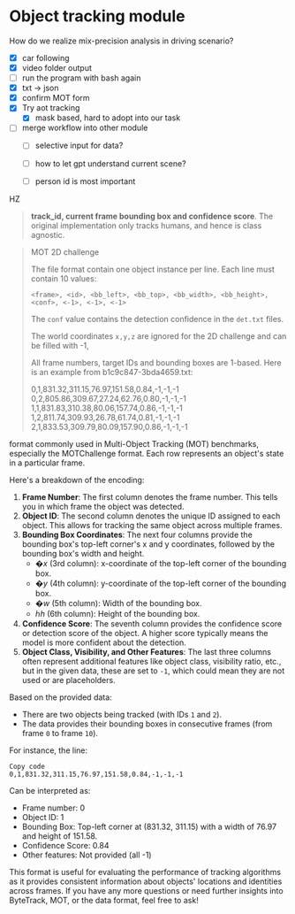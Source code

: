 # Object tracking module

How do we realize mix-precision analysis in driving scenario?

- [x] car following
- [x] video folder output
- [ ] run the program with bash again
- [x] txt -> json
- [x] confirm MOT form
- [x] Try aot tracking
  - [x] mask based, hard to adopt into our task
- [ ] merge workflow into other module
  - [ ] selective input for data?
  - [ ] how to let gpt understand current scene?
  - [ ] person id is most important




HZ

> **track_id, current frame bounding box and confidence score**. The original implementation only tracks humans, and hence is class agnostic.

> MOT 2D challenge
>
> The file format contain one object instance per line. Each line must contain 10 values:
>
> ```
> <frame>, <id>, <bb_left>, <bb_top>, <bb_width>, <bb_height>, <conf>, <-1>, <-1>, <-1>
> ```
>
> The `conf` value contains the detection confidence in the `det.txt` files. 
>
> The world coordinates `x,y,z` are ignored for the 2D challenge and can be filled with -1,
>
> 
>
> All frame numbers, target IDs and bounding boxes are 1-based. Here is an example from b1c9c847-3bda4659.txt:
>
> 0,1,831.32,311.15,76.97,151.58,0.84,-1,-1,-1
> 0,2,805.86,309.67,27.24,62.76,0.80,-1,-1,-1
> 1,1,831.83,310.38,80.06,157.74,0.86,-1,-1,-1
> 1,2,811.74,309.93,26.78,61.74,0.81,-1,-1,-1
> 2,1,833.53,309.79,80.09,157.90,0.86,-1,-1,-1



format commonly used in Multi-Object Tracking (MOT) benchmarks, especially the MOTChallenge format. Each row represents an object's state in a particular frame.

Here's a breakdown of the encoding:

1. **Frame Number**: The first column denotes the frame number. This tells you in which frame the object was detected.
2. **Object ID**: The second column denotes the unique ID assigned to each object. This allows for tracking the same object across multiple frames.
3. **Bounding Box Coordinates**: The next four columns provide the bounding box's top-left corner's x and y coordinates, followed by the bounding box's width and height.
   - �*x* (3rd column): x-coordinate of the top-left corner of the bounding box.
   - �*y* (4th column): y-coordinate of the top-left corner of the bounding box.
   - �*w* (5th column): Width of the bounding box.
   - ℎ*h* (6th column): Height of the bounding box.
4. **Confidence Score**: The seventh column provides the confidence score or detection score of the object. A higher score typically means the model is more confident about the detection.
5. **Object Class, Visibility, and Other Features**: The last three columns often represent additional features like object class, visibility ratio, etc., but in the given data, these are set to `-1`, which could mean they are not used or are placeholders.

Based on the provided data:

- There are two objects being tracked (with IDs `1` and `2`).
- The data provides their bounding boxes in consecutive frames (from frame `0` to frame `10`).

For instance, the line:

```
Copy code
0,1,831.32,311.15,76.97,151.58,0.84,-1,-1,-1
```

Can be interpreted as:

- Frame number: 0
- Object ID: 1
- Bounding Box: Top-left corner at (831.32, 311.15) with a width of 76.97 and height of 151.58.
- Confidence Score: 0.84
- Other features: Not provided (all -1)

This format is useful for evaluating the performance of tracking algorithms as it provides consistent information about objects' locations and identities across frames. If you have any more questions or need further insights into ByteTrack, MOT, or the data format, feel free to ask!
